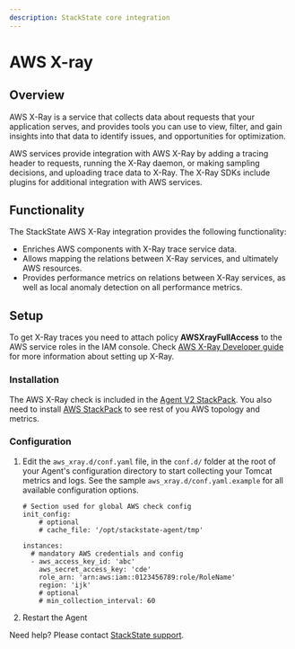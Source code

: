```yaml
---
description: StackState core integration
---
```


# AWS X-ray

## Overview

AWS X-Ray is a service that collects data about requests that your application serves, and provides tools you can use to view, filter, and gain insights into that data to identify issues, and opportunities for optimization.

AWS services provide integration with AWS X-Ray by adding a tracing header to requests, running the X-Ray daemon, or making sampling decisions, and uploading trace data to X-Ray. The X-Ray SDKs include plugins for additional integration with AWS services.

## Functionality

The StackState AWS X-Ray integration provides the following functionality:

* Enriches AWS components with X-Ray trace service data.
* Allows mapping the relations between X-Ray services, and ultimately AWS resources.
* Provides performance metrics on relations between X-Ray services, as well as local anomaly detection on all performance metrics.

## Setup

To get X-Ray traces you need to attach policy **AWSXrayFullAccess** to the AWS service roles in the IAM console. Check [AWS X-Ray Developer guide](https://docs.aws.amazon.com/xray/latest/devguide/aws-xray.html) for more information about setting up X-Ray.

### Installation

The AWS X-Ray check is included in the [Agent V2 StackPack](../agent.md). You also need to install [AWS StackPack](aws.md) to see rest of you AWS topology and metrics.

### Configuration

1. Edit the `aws_xray.d/conf.yaml` file, in the `conf.d/` folder at the root of your Agent's configuration directory to start collecting your Tomcat metrics and logs. See the sample `aws_xray.d/conf.yaml.example` for all available configuration options.
    ```text
    # Section used for global AWS check config
    init_config:
        # optional
        # cache_file: '/opt/stackstate-agent/tmp'
    
    instances:
      # mandatory AWS credentials and config
      - aws_access_key_id: 'abc'
        aws_secret_access_key: 'cde'
        role_arn: 'arn:aws:iam::0123456789:role/RoleName'
        region: 'ijk'
        # optional
        # min_collection_interval: 60
    ```

2. Restart the Agent

Need help? Please contact [StackState support](http://support.stackstate.com/).

